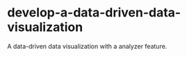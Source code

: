 # develop-a-data-driven-data-visualization
A data-driven data visualization with a analyzer feature.
